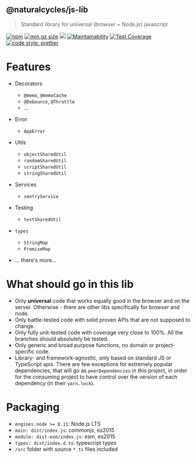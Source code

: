 ## @naturalcycles/js-lib

> Standard library for universal (browser + Node.js) javascript

[![npm](https://img.shields.io/npm/v/@naturalcycles/js-lib/latest.svg)](https://www.npmjs.com/package/@naturalcycles/js-lib)
[![min.gz size](https://badgen.net/bundlephobia/minzip/@naturalcycles/js-lib)](https://bundlephobia.com/result?p=@naturalcycles/js-lib)
[![](https://circleci.com/gh/NaturalCycles/js-lib.svg?style=shield&circle-token=cbb20b471eb9c1d5ed975e28c2a79a45671d78ea)](https://circleci.com/gh/NaturalCycles/js-lib)
[![Maintainability](https://api.codeclimate.com/v1/badges/c2dc8d53bd79f79b1d8b/maintainability)](https://codeclimate.com/github/NaturalCycles/js-lib/maintainability)
[![Test Coverage](https://api.codeclimate.com/v1/badges/c2dc8d53bd79f79b1d8b/test_coverage)](https://codeclimate.com/github/NaturalCycles/js-lib/test_coverage)
[![code style: prettier](https://img.shields.io/badge/code_style-prettier-ff69b4.svg?style=flat-square)](https://github.com/prettier/prettier)

# Features

- Decorators
  - `@memo`, `@memoCache`
  - `@Debounce`, `@Throttle`
  - ...
- Error
  - `AppError`
- Utils
  - `objectSharedUtil`
  - `randomSharedUtil`
  - `scriptSharedUtil`
  - `stringSharedUtil`
- Services
  - `sentryService`
- Testing
  - `testSharedUtil`
- `types`

  - `StringMap`
  - `PromiseMap`

- ... there's more...

# What should go in this lib

- Only **universal** code that works equally good in the browser and on the server. Otherwise -
  there are other libs specifically for browser and node.
- Only battle-tested code with solid proven APIs that are not supposed to change.
- Only fully unit-tested code with coverage very close to 100%. All the branches should absolutely
  be tested.
- Only generic and broad purpose functions, no domain or project-specific code.
- Library- and framework-agnostic, only based on standard JS or TypeScript apis. There are few
  exceptions for extremely popular dependencies, that will go as `peerDependencies` in this project,
  in order for the consuming project to have control over the version of each dependency (in their
  `yarn.lock`).

# Packaging

- `engines.node >= 8.11`: Node.js LTS
- `main: dist/index.js`: commonjs, es2015
- `module: dist-esm/index.js`: esm, es2015
- `types: dist/index.d.ts`: typescript types
- `/src` folder with source `*.ts` files included
